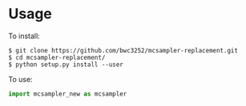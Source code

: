# Usage

To install:

```
$ git clone https://github.com/bwc3252/mcsampler-replacement.git
$ cd mcsampler-replacement/
$ python setup.py install --user
```

To use:

```python
import mcsampler_new as mcsampler
```
